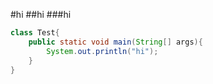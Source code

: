#hi
##hi
###hi
```java
class Test{
    public static void main(String[] args){
        System.out.println("hi");
    }
}
```